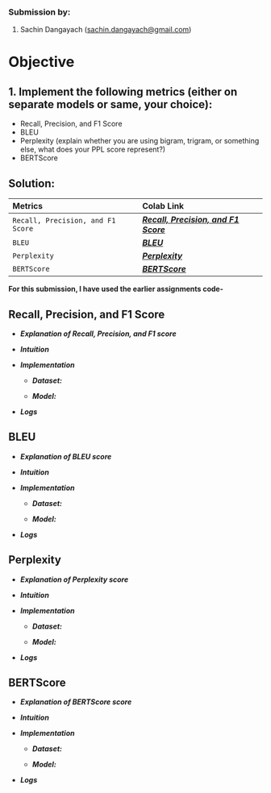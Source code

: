 
### Submission by:
1. Sachin Dangayach (sachin.dangayach@gmail.com)

# Objective

## 1. Implement the following metrics (either on separate models or same, your choice):
- Recall, Precision, and F1 Score
- BLEU
- Perplexity (explain whether you are using bigram, trigram, or something else, what does your PPL score represent?)
- BERTScore

## Solution:

| Metrics | Colab Link     |
| :-------- | :------- |
| `Recall, Precision, and F1 Score` | ***[Recall, Precision, and F1 Score](https://colab.research.google.com/drive/162bjGKjd0yoEaOMHuSMI5lnJgEp0F19t?usp=sharing)*** |
| `BLEU` | ***[BLEU](https://colab.research.google.com/drive/1hgLps6L0yQ6_rs8Hjmv5-UFg-vkPpmsA?usp=sharing)*** |
| `Perplexity` | ***[Perplexity](https://colab.research.google.com/drive/14IT1IX5NlpX69rG9RG0kVSE2CoLaRRe_?usp=sharing)*** |
| `BERTScore` | ***[BERTScore](https://colab.research.google.com/drive/13NtGgFdGg9qcYVPtxJTAGRAfgjhC0nsb?usp=sharing)*** |

**For this submission, I have used the earlier assignments code-**

## Recall, Precision, and F1 Score

- ***Explanation of Recall, Precision, and F1 score***


- ***Intuition***

- ***Implementation***

  - ***Dataset:***

  - ***Model:***

- ***Logs***

## BLEU

- ***Explanation of BLEU score***

- ***Intuition***

- ***Implementation***

  - ***Dataset:***

  - ***Model:***

- ***Logs***

## Perplexity

- ***Explanation of Perplexity score***

- ***Intuition***

- ***Implementation***

  - ***Dataset:***

  - ***Model:***

- ***Logs***

## BERTScore

- ***Explanation of BERTScore score***

- ***Intuition***

- ***Implementation***

  - ***Dataset:***

  - ***Model:***

- ***Logs***
